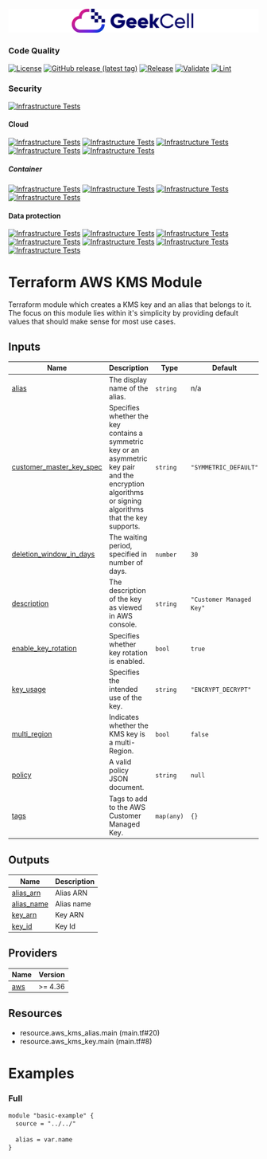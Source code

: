<!-- BEGIN_TF_DOCS -->
[![Geek Cell GmbH](https://raw.githubusercontent.com/geekcell/template-terraform-module/main/docs/assets/logo.svg)](https://www.geekcell.io/)

### Code Quality
[![License](https://img.shields.io/github/license/geekcell/terraform-aws-kms)](https://github.com/geekcell/terraform-aws-kms/blob/master/LICENSE)
[![GitHub release (latest tag)](https://img.shields.io/github/v/release/geekcell/terraform-aws-kms?logo=github&sort=semver)](https://github.com/geekcell/terraform-aws-kms/releases)
[![Release](https://github.com/geekcell/terraform-aws-kms/actions/workflows/release.yaml/badge.svg)](https://github.com/geekcell/terraform-aws-kms/actions/workflows/release.yaml)
[![Validate](https://github.com/geekcell/terraform-aws-kms/actions/workflows/validate.yaml/badge.svg)](https://github.com/geekcell/terraform-aws-kms/actions/workflows/validate.yaml)
[![Lint](https://github.com/geekcell/terraform-aws-kms/actions/workflows/linter.yaml/badge.svg)](https://github.com/geekcell/terraform-aws-kms/actions/workflows/linter.yaml)

### Security
[![Infrastructure Tests](https://www.bridgecrew.cloud/badges/github/geekcell/terraform-aws-kms/general)](https://www.bridgecrew.cloud/link/badge?vcs=github&fullRepo=geekcell%2Fterraform-aws-kms&benchmark=INFRASTRUCTURE+SECURITY)

#### Cloud
[![Infrastructure Tests](https://www.bridgecrew.cloud/badges/github/geekcell/terraform-aws-kms/cis_aws)](https://www.bridgecrew.cloud/link/badge?vcs=github&fullRepo=geekcell%2Fterraform-aws-kms&benchmark=CIS+AWS+V1.2)
[![Infrastructure Tests](https://www.bridgecrew.cloud/badges/github/geekcell/terraform-aws-kms/cis_aws_13)](https://www.bridgecrew.cloud/link/badge?vcs=github&fullRepo=geekcell%2Fterraform-aws-kms&benchmark=CIS+AWS+V1.3)
[![Infrastructure Tests](https://www.bridgecrew.cloud/badges/github/geekcell/terraform-aws-kms/cis_azure)](https://www.bridgecrew.cloud/link/badge?vcs=github&fullRepo=geekcell%2Fterraform-aws-kms&benchmark=CIS+AZURE+V1.1)
[![Infrastructure Tests](https://www.bridgecrew.cloud/badges/github/geekcell/terraform-aws-kms/cis_azure_13)](https://www.bridgecrew.cloud/link/badge?vcs=github&fullRepo=geekcell%2Fterraform-aws-kms&benchmark=CIS+AZURE+V1.3)
[![Infrastructure Tests](https://www.bridgecrew.cloud/badges/github/geekcell/terraform-aws-kms/cis_gcp)](https://www.bridgecrew.cloud/link/badge?vcs=github&fullRepo=geekcell%2Fterraform-aws-kms&benchmark=CIS+GCP+V1.1)

##### Container
[![Infrastructure Tests](https://www.bridgecrew.cloud/badges/github/geekcell/terraform-aws-kms/cis_kubernetes_16)](https://www.bridgecrew.cloud/link/badge?vcs=github&fullRepo=geekcell%2Fterraform-aws-kms&benchmark=CIS+KUBERNETES+V1.6)
[![Infrastructure Tests](https://www.bridgecrew.cloud/badges/github/geekcell/terraform-aws-kms/cis_eks_11)](https://www.bridgecrew.cloud/link/badge?vcs=github&fullRepo=geekcell%2Fterraform-aws-kms&benchmark=CIS+EKS+V1.1)
[![Infrastructure Tests](https://www.bridgecrew.cloud/badges/github/geekcell/terraform-aws-kms/cis_gke_11)](https://www.bridgecrew.cloud/link/badge?vcs=github&fullRepo=geekcell%2Fterraform-aws-kms&benchmark=CIS+GKE+V1.1)
[![Infrastructure Tests](https://www.bridgecrew.cloud/badges/github/geekcell/terraform-aws-kms/cis_kubernetes)](https://www.bridgecrew.cloud/link/badge?vcs=github&fullRepo=geekcell%2Fterraform-aws-kms&benchmark=CIS+KUBERNETES+V1.5)

#### Data protection
[![Infrastructure Tests](https://www.bridgecrew.cloud/badges/github/geekcell/terraform-aws-kms/soc2)](https://www.bridgecrew.cloud/link/badge?vcs=github&fullRepo=geekcell%2Fterraform-aws-kms&benchmark=SOC2)
[![Infrastructure Tests](https://www.bridgecrew.cloud/badges/github/geekcell/terraform-aws-kms/pci)](https://www.bridgecrew.cloud/link/badge?vcs=github&fullRepo=geekcell%2Fterraform-aws-kms&benchmark=PCI-DSS+V3.2)
[![Infrastructure Tests](https://www.bridgecrew.cloud/badges/github/geekcell/terraform-aws-kms/pci_dss_v321)](https://www.bridgecrew.cloud/link/badge?vcs=github&fullRepo=geekcell%2Fterraform-aws-kms&benchmark=PCI-DSS+V3.2.1)
[![Infrastructure Tests](https://www.bridgecrew.cloud/badges/github/geekcell/terraform-aws-kms/iso)](https://www.bridgecrew.cloud/link/badge?vcs=github&fullRepo=geekcell%2Fterraform-aws-kms&benchmark=ISO27001)
[![Infrastructure Tests](https://www.bridgecrew.cloud/badges/github/geekcell/terraform-aws-kms/nist)](https://www.bridgecrew.cloud/link/badge?vcs=github&fullRepo=geekcell%2Fterraform-aws-kms&benchmark=NIST-800-53)
[![Infrastructure Tests](https://www.bridgecrew.cloud/badges/github/geekcell/terraform-aws-kms/hipaa)](https://www.bridgecrew.cloud/link/badge?vcs=github&fullRepo=geekcell%2Fterraform-aws-kms&benchmark=HIPAA)
[![Infrastructure Tests](https://www.bridgecrew.cloud/badges/github/geekcell/terraform-aws-kms/fedramp_moderate)](https://www.bridgecrew.cloud/link/badge?vcs=github&fullRepo=geekcell%2Fterraform-aws-kms&benchmark=FEDRAMP+%28MODERATE%29)

# Terraform AWS KMS Module

Terraform module which creates a KMS key and an alias that belongs to it.
The focus on this module lies within it's simplicity by providing default values
that should make sense for most use cases.

## Inputs

| Name | Description | Type | Default | Required |
|------|-------------|------|---------|:--------:|
| <a name="input_alias"></a> [alias](#input\_alias) | The display name of the alias. | `string` | n/a | yes |
| <a name="input_customer_master_key_spec"></a> [customer\_master\_key\_spec](#input\_customer\_master\_key\_spec) | Specifies whether the key contains a symmetric key or an asymmetric key pair and the encryption algorithms or signing algorithms that the key supports. | `string` | `"SYMMETRIC_DEFAULT"` | no |
| <a name="input_deletion_window_in_days"></a> [deletion\_window\_in\_days](#input\_deletion\_window\_in\_days) | The waiting period, specified in number of days. | `number` | `30` | no |
| <a name="input_description"></a> [description](#input\_description) | The description of the key as viewed in AWS console. | `string` | `"Customer Managed Key"` | no |
| <a name="input_enable_key_rotation"></a> [enable\_key\_rotation](#input\_enable\_key\_rotation) | Specifies whether key rotation is enabled. | `bool` | `true` | no |
| <a name="input_key_usage"></a> [key\_usage](#input\_key\_usage) | Specifies the intended use of the key. | `string` | `"ENCRYPT_DECRYPT"` | no |
| <a name="input_multi_region"></a> [multi\_region](#input\_multi\_region) | Indicates whether the KMS key is a multi-Region. | `bool` | `false` | no |
| <a name="input_policy"></a> [policy](#input\_policy) | A valid policy JSON document. | `string` | `null` | no |
| <a name="input_tags"></a> [tags](#input\_tags) | Tags to add to the AWS Customer Managed Key. | `map(any)` | `{}` | no |

## Outputs

| Name | Description |
|------|-------------|
| <a name="output_alias_arn"></a> [alias\_arn](#output\_alias\_arn) | Alias ARN |
| <a name="output_alias_name"></a> [alias\_name](#output\_alias\_name) | Alias name |
| <a name="output_key_arn"></a> [key\_arn](#output\_key\_arn) | Key ARN |
| <a name="output_key_id"></a> [key\_id](#output\_key\_id) | Key Id |

## Providers

| Name | Version |
|------|---------|
| <a name="provider_aws"></a> [aws](#provider\_aws) | >= 4.36 |

## Resources

- resource.aws_kms_alias.main (main.tf#20)
- resource.aws_kms_key.main (main.tf#8)

# Examples
### Full
```hcl
module "basic-example" {
  source = "../../"

  alias = var.name
}
```
<!-- END_TF_DOCS -->
